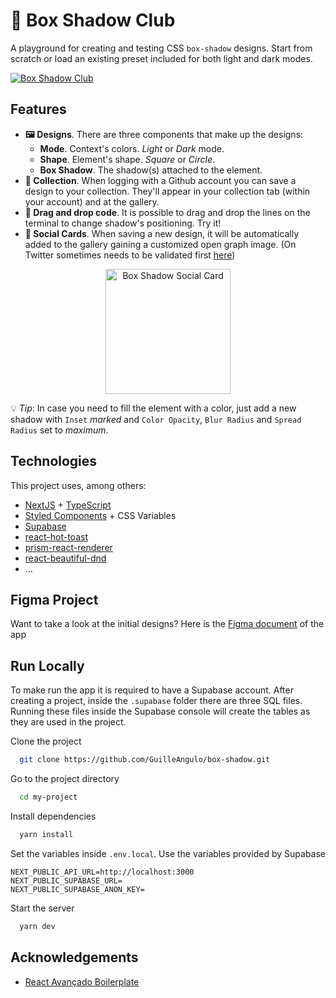
# 👥 Box Shadow Club

A playground for creating and testing CSS `box-shadow` designs. Start from scratch or load an existing preset included for both light and dark modes.

<a href="https://boxshadow.club/"><img alt="Box Shadow Club" src="https://res.cloudinary.com/guillermoangulo/image/upload/v1626027892/box-shadow/vgedzbfry3qrbawcdqoy.png"/></a>

## Features
- **🖼️ Designs**. There are three components that make up the designs:
    - **Mode**. Context's colors. *Light* or *Dark* mode.
    - **Shape**. Element's shape. *Square* or *Circle*.
    - **Box Shadow**. The shadow(s) attached to the element.
- **📙 Collection**. When logging with a Github account you can save a design to your collection. They'll appear in your collection tab (within your account) and at the gallery.
- **🤏 Drag and drop code**. It is possible to drag and drop the lines on the terminal to change shadow's positioning. Try it!
- **🎴 Social Cards**. When saving a new design, it will be automatically added to the gallery gaining a customized open graph image. (On Twitter sometimes needs to be validated first [here](https://cards-dev.twitter.com/validator))
<div align="center">
    <img src="https://res.cloudinary.com/guillermoangulo/image/upload/v1625946870/box-shadow/dh5jlckldkpvoa9izbf3.png" alt="Box Shadow Social Card" width="200px" />
 </div>

💡 *Tip*: In case you need to fill the element with a color, just add a new shadow with `Inset` *marked* and `Color Opacity`, `Blur Radius` and `Spread Radius` set to *maximum*.  

## Technologies
This project uses, among others:
- [NextJS](https://nextjs.org/) + [TypeScript](https://www.typescriptlang.org/)
- [Styled Components](https://styled-components.com/) + CSS Variables
- [Supabase](https://supabase.io/)
- [react-hot-toast](https://react-hot-toast.com/)
- [prism-react-renderer](https://github.com/FormidableLabs/prism-react-renderer)
- [react-beautiful-dnd](https://github.com/atlassian/react-beautiful-dnd)
- ...

## Figma Project
Want to take a look at the initial designs? Here is the [Figma document](https://www.figma.com/file/9BHWBRTmsx97RwOFLNwjx5/Box-Shadow?node-id=0%3A1) of the app

## Run Locally

To make run the app it is required to have a Supabase account. After creating a project, inside the `.supabase` folder there are three SQL files. Running these files inside the Supabase console will create the tables as they are used in the project.

Clone the project

```bash
  git clone https://github.com/GuilleAngulo/box-shadow.git
```

Go to the project directory

```bash
  cd my-project
```

Install dependencies

```bash
  yarn install
```


Set the variables inside `.env.local`. Use the variables provided by Supabase

```
NEXT_PUBLIC_API_URL=http://localhost:3000
NEXT_PUBLIC_SUPABASE_URL=
NEXT_PUBLIC_SUPABASE_ANON_KEY=
```

Start the server

```bash
  yarn dev
```

  
## Acknowledgements

 - [React Avançado Boilerplate](https://github.com/React-Avancado/boilerplate)

